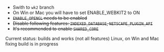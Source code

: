 * Swith to `wk2` branch
* On Win or Mac you will have to set ENABLE_WEBKIT2 to ON
* ~~`ENABLE_OPENGL` needs to be enabled~~
* ~~Disable following features: `INDEXED_DATABASE`, `NETSCAPE_PLUGIN_API`~~
* ~~It's recommended to enable `SHARED_CORE`~~

Current status: builds and works (not all features) Linux, on Win and Mac fixing build is in progress